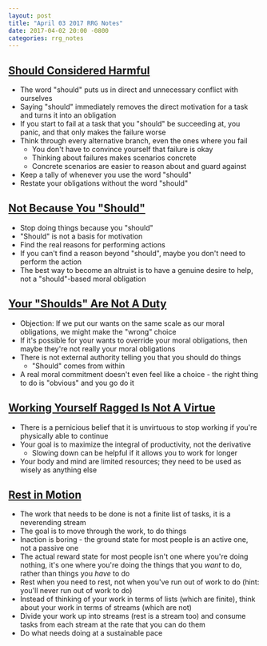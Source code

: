 ```yaml
---
layout: post
title: "April 03 2017 RRG Notes"
date: 2017-04-02 20:00 -0800
categories: rrg_notes
---
```


## [Should Considered Harmful](http://mindingourway.com/should-considered-harmful/)
- The word "should" puts us in direct and unnecessary conflict with ourselves
- Saying "should" immediately removes the direct motivation for a task and turns it into an obligation
- If you start to fail at a task that you "should" be succeeding at, you panic, and that only makes the failure worse
- Think through every alternative branch, even the ones where you fail
	- You don't have to convince yourself that failure is okay
	- Thinking about failures makes scenarios concrete
	- Concrete scenarios are easier to reason about and guard against
- Keep a tally of whenever you use the word "should"
- Restate your obligations without the word "should"

## [Not Because You "Should"](http://mindingourway.com/not-because-you-should/)
- Stop doing things because you "should"
- "Should" is not a basis for motivation
- Find the real reasons for performing actions
- If you can't find a reason beyond "should", maybe you don't need to perform the action
- The best way to become an altruist is to have a genuine desire to help, not a "should"-based moral obligation

## [Your "Shoulds" Are Not A Duty](http://mindingourway.com/shoulds-are-not-a-duty/)
- Objection: If we put our wants on the same scale as our moral obligations, we might make the "wrong" choice
- If it's possible for your wants to override your moral obligations, then maybe they're not really your moral obligations
- There is not external authority telling you that you should do things
  - "Should" comes from within
- A real moral commitment doesn't even feel like a choice - the right thing to do is "obvious" and you go do it

## [Working Yourself Ragged Is Not A Virtue](http://mindingourway.com/stop-before-you-drop/)
- There is a pernicious belief that it is unvirtuous to stop working if you're physically able to continue
- Your goal is to maximize the integral of productivity, not the derivative
	- Slowing down can be helpful if it allows you to work for longer
- Your body and mind are limited resources; they need to be used as wisely as anything else

## [Rest in Motion](http://mindingourway.com/rest-in-motion/)
- The work that needs to be done is not a finite list of tasks, it is a neverending stream
- The goal is to move through the work, to do things
- Inaction is boring - the ground state for most people is an active one, not a passive one
- The actual reward state for most people isn't one where you're doing nothing, it's one where you're doing the things that you *want* to do, rather than things you *have* to do
- Rest when you need to rest, not when you've run out of work to do (hint: you'll never run out of work to do)
- Instead of thinking of your work in terms of lists (which are finite), think about your work in terms of streams (which are not)
- Divide your work up into streams (rest is a stream too) and consume tasks from each stream at the rate that you can do them
- Do what needs doing at a sustainable pace